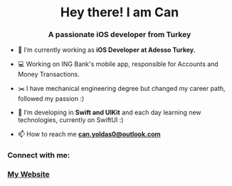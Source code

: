 <h1 align="center">Hey there! I am Can</h1>
<h3 align="center">A passionate iOS developer from Turkey</h3>

- 🔭   I’m currently working as **iOS Developer at Adesso Turkey.** 

- 💻   Working on ING Bank's mobile app, responsible for Accounts and Money Transactions.

- ✂️   I have mechanical engineering degree but changed my career path, followed my passion :)

- 🌱   I’m developing in **Swift and UIKit** and each day learning new technologies, currently on SwiftUI :)

- 📫 How to reach me **can.yoldas0@outlook.com**

<h3 align="left">Connect with me:</h3>
<p align="left">
  <a href="https://www.cyoldas.com" target="_blank"><h3>My Website</h3></a>
